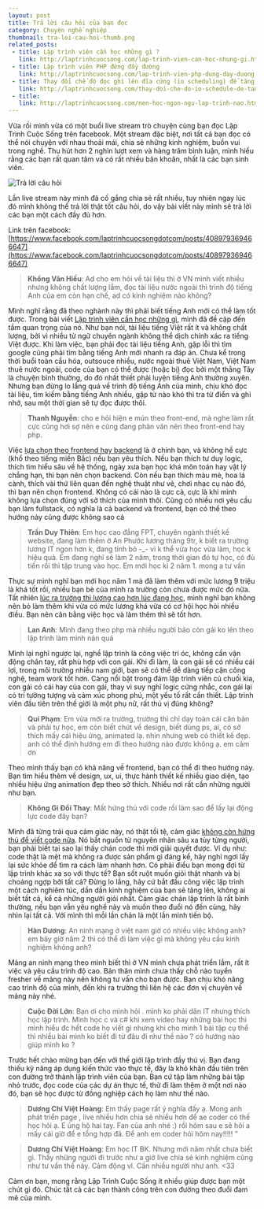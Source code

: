 ```yaml
---
layout: post
title: Trả lời câu hỏi của bạn đọc
category: Chuyện nghề nghiệp
thumbnail: tra-loi-cau-hoi-thumb.png
related_posts:
 - title: Lập trình viên cần học những gì ?
   link: http://laptrinhcuocsong.com/lap-trinh-vien-can-hoc-nhung-gi.html
 - title: Lập trình viên PHP đứng đầy đường
   link: http://laptrinhcuocsong.com/lap-trinh-vien-php-dung-day-duong.html
 - title: Thay đổi chế độ đọc ghi lên đĩa cứng (io scheduling) để tăng tốc ubuntu
   link: http://laptrinhcuocsong.com/thay-doi-che-do-io-schedule-de-tang-toc-ubuntu.html
 - title:
   link: http://laptrinhcuocsong.com/nen-hoc-ngon-ngu-lap-trinh-nao.html
---
```


Vừa rồi mình vừa có một buổi live stream trò chuyện cùng bạn đọc Lập Trình Cuộc Sống trên facebook. Một stream đặc biệt, nơi tất cả bạn đọc có thể nói chuyện với nhau thoải mái, chia sẻ những kinh nghiệm, buồn vui trong nghề. Thu hút hơn 2 nghìn lượt xem và hàng trăm bình luận, mình hiểu rằng các bạn rất quan tâm và có rất nhiều băn khoăn, nhất là các bạn sinh viên.

![Trả lời câu hỏi](images/tra-loi-cau-hoi.png)

Lần live stream này mình đã cố gắng chia sẻ rất nhiều, tuy nhiên ngay lúc đó mình không thể trả lời thật tốt câu hỏi, do vậy bài viết này mình sẽ trả lời các bạn một cách đầy đủ hơn.

Link trên facebook: [https://www.facebook.com/laptrinhcuocsongdotcom/posts/408979369466647](https://www.facebook.com/laptrinhcuocsongdotcom/posts/408979369466647)

> **Khổng Văn Hiếu**: Ad cho em hỏi về tài liệu thì ở VN mình viết nhiều nhưng không chất lượng lắm, đọc tài liệu nước ngoài thì trình độ tiếng Anh của em còn hạn chế, ad có kinh nghiệm nào không?

Mình nghĩ rằng đã theo nghành này thì phải biết tiếng Anh mới có thể làm tốt được. Trong bài viết [Lập trình viên cần học những gì](http://laptrinhcuocsong.com/lap-trinh-vien-can-hoc-nhung-gi.html), mình đã đề cập đến tầm quan trọng của nó. Như bạn nói, tài liệu tiếng Việt rất ít và không chất lượng, bởi vì nhiều từ ngữ chuyên ngành không thể dịch chính xác ra tiếng Việt được. Khi làm việc, bạn phải đọc tài liệu tiếng Anh, gặp lỗi thì tìm google cũng phải tìm bằng tiếng Anh mới nhanh ra đáp án. Chưa kể trong thời buổi toàn cầu hóa, outsouce nhiều, nước ngoài thuê Việt Nam, Việt Nam thuê nước ngoài, code của bạn có thể được (hoặc bị) đọc bởi một thằng Tây là chuyện bình thường, do đó nhất thiết phải luyện tiếng Anh thường xuyên. Nhưng bạn đừng lo lắng quá về trình độ tiếng Anh của mình, chịu khó đọc tài liệu, tìm kiếm bằng tiếng Anh nhiều, gặp từ nào khó thì tra từ điển và ghi nhớ, sau một thời gian sẽ tự đọc được thôi.

> **Thanh Nguyễn**: cho e hỏi hiện e mún theo front-end, mà nghe làm rất cực cũng hơi sợ nên e cũng đang phân vân nên theo front-end hay php.

Việc [lựa chọn theo frontend hay backend](http://laptrinhcuocsong.com/live-stream-backend-hay-frontend-de-hoc-hon-de-kiem-viec-lam-hon.html) là ở chính bạn, và không hề cực (khổ theo tiếng miền Bắc) nếu bạn yêu thích. Nếu bạn thích tư duy logic, thích tìm hiểu sâu về hệ thống, ngày xưa bạn học khá môn toán hay vật lý chẳng hạn, thì bạn nên chọn backend. Còn nếu bạn thích màu mè, hoa lá cành, thích vài thứ liên quan đến nghệ thuật như vẽ, chơi nhạc cụ nào đó, thì bạn nên chọn frontend. Không có cái nào là cực cả, cực là khi mình không lựa chọn đúng với sở thích của mình thôi. Cũng có nhiều nơi yêu cầu bạn làm fullstack, có nghĩa là cả backend và frontend, bạn có thể theo hướng này cũng được không sao cả

> **Trần Duy Thiên**: Em học cao đẳng FPT, chuyên ngành thiết kế website, đang làm thêm ở An Phước lương tháng 9tr, k biết ra trường lương IT ngon hơn k, đang tính bỏ -_- vì k thể vừa học vừa làm, học k hiệu quả. Em đang nghĩ sẽ làm 2 năm, trong thời gian đó tự học, có đủ tiền rồi thì tập trung vào học. Em mới học kì 2 năm 1. mong a tư vấn

Thực sự mình nghĩ bạn mới học năm 1 mà đã làm thêm với mức lương 9 triệu là khá tốt rồi, nhiều bạn bè của mình ra trường còn chưa được mức đó nữa. Tất nhiên [lúc ra trường thì lương cao hơn lúc đang học](http://laptrinhcuocsong.com/luong-lap-trinh-vien-moi-ra-truong.html), mình nghĩ bạn không nên bỏ làm thêm khi vừa có mức lương khá vừa có cơ hội học hỏi nhiều điều. Bạn nên cân bằng việc học và làm thêm thì sẽ tốt hơn.

> **Lan Anh**: Mình đang theo php mà nhiều người bảo còn gái ko lên theo lập trình làm mình nản quá

Mình lại nghĩ ngược lại, nghề lập trình là công việc trí óc, không cần vận động chân tay, rất phù hợp với con gái. Khi đi làm, là con gái sẽ có nhiều cái lợi, trong môi trường nhiều nam giới, bạn sẽ có thể dễ dàng tiếp cận công nghệ, team work tốt hơn. Càng nổi bật trong đám lập trình viên củ chuối kia, con gái có cái hay của con gái, thay vì suy nghĩ logic cứng nhắc, con gái lại có trí tưởng tượng và cảm xúc phong phú, một yếu tố rất cần thiết. Lập trình viên đầu tiên trên thế giới là một phụ nữ, rất thú vị đúng không?

> **Quí Phạm**: Em vừa mới ra trường, trường thì chỉ dạy toàn cái căn bản và phải tự học, em còn biết chút về design, biết dùng ps, ai, có sở thích mấy cái hiệu ứng, animated lạ. nhìn nhưng web có thiết kế đẹp. anh có thể định hướng em đi theo hướng nào được không ạ. em cảm ơn

Theo mình thấy bạn có khả năng về frontend, bạn có thể đi theo hướng này. Bạn tìm hiểu thêm về design, ux, ui, thực hành thiết kế nhiều giao diện, tạo nhiều hiệu ứng animation đẹp theo sở thích. Nhiều nơi rất cần những người như bạn.

> **Không Gì Đổi Thay**: Mất hứng thú với code rồi làm sao để lấy lại động lực code đây bạn?

Mình đã từng trải qua cảm giác này, nó thật tồi tệ, cảm giác [không còn hứng thú để viết code nữa](http://laptrinhcuocsong.com/cham-tien-do-khi-ban-khong-con-muon-viet-code-nua.html). Nó bắt nguồn từ nguyên nhân sâu xa tùy từng người, bạn phải biết tại sao lại thấy chán code thì mới giải quyết được. Ví dụ như: code thật là mệt mà không ra được sản phẩm gì đáng kể, hãy nghỉ ngơi lấy lại sức khỏe để tìm ra cách làm nhanh hơn. Có phải điều bạn mong đợi từ lập trình khác xa so với thực tế? Bạn sốt ruột muốn giỏi thật nhanh và bị choáng ngợp bởi tất cả? Đừng lo lắng, hãy cứ bắt đầu công việc lập trình một cách nghiêm túc, dần dần kinh nghiệm của bạn sẽ tăng lên, không ai biết tất cả, kể cả những người giỏi nhất. Cảm giác chán lập trình là rất bình thường, nếu bạn vẫn yêu nghề này và muốn theo đuổi nó đến cùng, hãy nhìn lại tất cả. Với mình thì mỗi lần chán là một lần mình tiến bộ.

> **Hàn Dương**: An ninh mạng ở việt nam giờ có nhiều việc không anh? em bây giờ năm 2 thì có thể đi làm việc gì mà không yêu cầu kinh nghiệm không anh?

Mảng an ninh mạng theo mình biết thì ở VN mình chưa phát triển lắm, rất ít việc và yêu cầu trình độ cao. Bản thân mình chưa thấy chỗ nào tuyển fresher về mảng này nên không tư vấn cho bạn được. Bạn chịu khó nâng cao trình độ của mình, đến khi ra trường thì liên hệ các đơn vị chuyên về mảng này nhé.

> **Cuộc Đời Lớn**: Bạn ơi cho mình hỏi . mình ko phải dân IT nhưng thích học lập trình. Mình học c và c# khi xem video hay những bài học thì mình hiểu đc hết code họ viết gì nhưng khi cho mình 1 bài tập cụ thể thì nhiều bài mình ko biết đi từ đâu đi như thế nào ? có hướng nào giúp mình ko ?

Trước hết chào mừng bạn đến với thế giới lập trình đầy thú vị. Bạn đang thiếu kỹ năng áp dụng kiến thức vào thực tế, đây là khó khăn đầu tiên trên con đường trở thành lập trình viên của bạn. Bạn cứ tập làm những bài tập nhỏ trước, đọc code của các dự án thực tế, thử đi làm thêm ở một nơi nào đó, bạn sẽ học được từ đồng nghiệp cách họ làm như thế nào.

> **Dương Chí Việt Hoàng**: Em thấy page rất ý nghĩa đấy ạ. Mong anh phát triển page , live nhiều hơn chia sẻ nhiều hơn để ae coder có thế học hỏi ạ. E ủng hộ hai tay. Fan của anh nhé :) rồi hôm sau e sẽ hỏi a mấy cái giờ để e tổng hợp đã. Để anh em coder hỏi hôm nay!!!!! "

> **Dương Chí Việt Hoàng**: Em học IT BK. Nhưng mới năm nhất chưa biết gì. Thấy những người đi trước như a giờ live chia sẻ kinh nghiệm cũng như tư vấn thế này. Cảm động vl. Cần nhiều người như anh. <33

Cảm ơn bạn, mong rằng Lập Trình Cuộc Sống ít nhiều giúp được bạn một chút gì đó. Chúc tất cả các bạn thành công trên con đường theo đuổi đam mê của mình.
